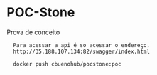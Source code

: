 # POC-Stone
Prova de conceito
      
      Para acessar a api é so acessar o endereço.
      http://35.188.107.134:82/swagger/index.html

      docker push cbuenohub/pocstone:poc
